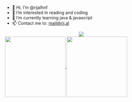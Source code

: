 - 👋 Hi, I’m @rijalhnf
- 👀 I’m interested in reading and coding
- 🌱 I’m currently learning java & javascript
- 📫 Contact me to: mail@rij.al

<div align="center">
  <img src="https://github-readme-tech-stack.vercel.app/api/cards?titleAlign=center&lineCount=1&width=550&line1=react%2CReact%2C3687ff%3Bvite%2Cvite%2Cfebd20%3Bspring%2Cspring%2C67a042%3Bvercel%2Cvercel%2Cffffff%3Bfigma%2Cfigma%2C40b1ff%3B" />
</div>


<a href="https://github.com/rijalhnf/github-readme-stats">
  <img height=200 align="center" src="https://github-readme-stats-ebon-ten-13.vercel.app/api?username=rijalhnf" />
</a>
<a href="https://github.com/anuraghazra">
  <img height=200 align="center" src="https://github-readme-stats-ebon-ten-13.vercel.app/api/top-langs?username=rijalhnf&layout=compact&langs_count=8&card_width=320" />
</a>





<!---
rijalhnf/rijalhnf is a ✨ special ✨ repository because its `README.md` (this file) appears on your GitHub profile.
You can click the Preview link to take a look at your changes.
--->
